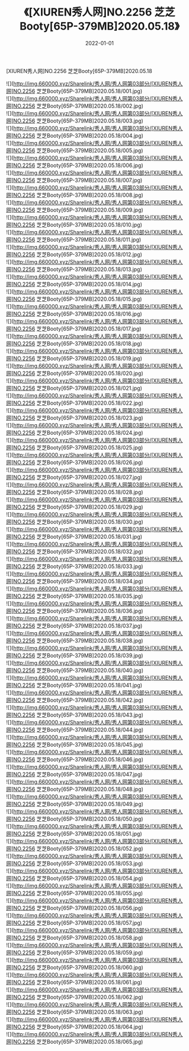 ﻿---
layout: post
title:  《[XIUREN秀人网]NO.2256 芝芝Booty[65P-379MB]2020.05.18》
date:   2022-01-01
img: http://img.660000.xyz/Sharelink/秀人网/秀人网第03部分/[XIUREN秀人网]NO.2256 芝芝Booty[65P-379MB]2020.05.18/000.jpg
categories: [美女, 清纯, 唯美]
---

[XIUREN秀人网]NO.2256 芝芝Booty[65P-379MB]2020.05.18

 ![](http://img.660000.xyz/Sharelink/秀人网/秀人网第03部分/[XIUREN秀人网]NO.2256 芝芝Booty[65P-379MB]2020.05.18/001.jpg) <br>![](http://img.660000.xyz/Sharelink/秀人网/秀人网第03部分/[XIUREN秀人网]NO.2256 芝芝Booty[65P-379MB]2020.05.18/002.jpg) <br>![](http://img.660000.xyz/Sharelink/秀人网/秀人网第03部分/[XIUREN秀人网]NO.2256 芝芝Booty[65P-379MB]2020.05.18/003.jpg) <br>![](http://img.660000.xyz/Sharelink/秀人网/秀人网第03部分/[XIUREN秀人网]NO.2256 芝芝Booty[65P-379MB]2020.05.18/004.jpg) <br>![](http://img.660000.xyz/Sharelink/秀人网/秀人网第03部分/[XIUREN秀人网]NO.2256 芝芝Booty[65P-379MB]2020.05.18/005.jpg) <br>![](http://img.660000.xyz/Sharelink/秀人网/秀人网第03部分/[XIUREN秀人网]NO.2256 芝芝Booty[65P-379MB]2020.05.18/006.jpg) <br>![](http://img.660000.xyz/Sharelink/秀人网/秀人网第03部分/[XIUREN秀人网]NO.2256 芝芝Booty[65P-379MB]2020.05.18/007.jpg) <br>![](http://img.660000.xyz/Sharelink/秀人网/秀人网第03部分/[XIUREN秀人网]NO.2256 芝芝Booty[65P-379MB]2020.05.18/008.jpg) <br>![](http://img.660000.xyz/Sharelink/秀人网/秀人网第03部分/[XIUREN秀人网]NO.2256 芝芝Booty[65P-379MB]2020.05.18/009.jpg) <br>![](http://img.660000.xyz/Sharelink/秀人网/秀人网第03部分/[XIUREN秀人网]NO.2256 芝芝Booty[65P-379MB]2020.05.18/010.jpg) <br>![](http://img.660000.xyz/Sharelink/秀人网/秀人网第03部分/[XIUREN秀人网]NO.2256 芝芝Booty[65P-379MB]2020.05.18/011.jpg) <br>![](http://img.660000.xyz/Sharelink/秀人网/秀人网第03部分/[XIUREN秀人网]NO.2256 芝芝Booty[65P-379MB]2020.05.18/012.jpg) <br>![](http://img.660000.xyz/Sharelink/秀人网/秀人网第03部分/[XIUREN秀人网]NO.2256 芝芝Booty[65P-379MB]2020.05.18/013.jpg) <br>![](http://img.660000.xyz/Sharelink/秀人网/秀人网第03部分/[XIUREN秀人网]NO.2256 芝芝Booty[65P-379MB]2020.05.18/014.jpg) <br>![](http://img.660000.xyz/Sharelink/秀人网/秀人网第03部分/[XIUREN秀人网]NO.2256 芝芝Booty[65P-379MB]2020.05.18/015.jpg) <br>![](http://img.660000.xyz/Sharelink/秀人网/秀人网第03部分/[XIUREN秀人网]NO.2256 芝芝Booty[65P-379MB]2020.05.18/016.jpg) <br>![](http://img.660000.xyz/Sharelink/秀人网/秀人网第03部分/[XIUREN秀人网]NO.2256 芝芝Booty[65P-379MB]2020.05.18/017.jpg) <br>![](http://img.660000.xyz/Sharelink/秀人网/秀人网第03部分/[XIUREN秀人网]NO.2256 芝芝Booty[65P-379MB]2020.05.18/018.jpg) <br>![](http://img.660000.xyz/Sharelink/秀人网/秀人网第03部分/[XIUREN秀人网]NO.2256 芝芝Booty[65P-379MB]2020.05.18/019.jpg) <br>![](http://img.660000.xyz/Sharelink/秀人网/秀人网第03部分/[XIUREN秀人网]NO.2256 芝芝Booty[65P-379MB]2020.05.18/020.jpg) <br>![](http://img.660000.xyz/Sharelink/秀人网/秀人网第03部分/[XIUREN秀人网]NO.2256 芝芝Booty[65P-379MB]2020.05.18/021.jpg) <br>![](http://img.660000.xyz/Sharelink/秀人网/秀人网第03部分/[XIUREN秀人网]NO.2256 芝芝Booty[65P-379MB]2020.05.18/022.jpg) <br>![](http://img.660000.xyz/Sharelink/秀人网/秀人网第03部分/[XIUREN秀人网]NO.2256 芝芝Booty[65P-379MB]2020.05.18/023.jpg) <br>![](http://img.660000.xyz/Sharelink/秀人网/秀人网第03部分/[XIUREN秀人网]NO.2256 芝芝Booty[65P-379MB]2020.05.18/024.jpg) <br>![](http://img.660000.xyz/Sharelink/秀人网/秀人网第03部分/[XIUREN秀人网]NO.2256 芝芝Booty[65P-379MB]2020.05.18/025.jpg) <br>![](http://img.660000.xyz/Sharelink/秀人网/秀人网第03部分/[XIUREN秀人网]NO.2256 芝芝Booty[65P-379MB]2020.05.18/026.jpg) <br>![](http://img.660000.xyz/Sharelink/秀人网/秀人网第03部分/[XIUREN秀人网]NO.2256 芝芝Booty[65P-379MB]2020.05.18/027.jpg) <br>![](http://img.660000.xyz/Sharelink/秀人网/秀人网第03部分/[XIUREN秀人网]NO.2256 芝芝Booty[65P-379MB]2020.05.18/028.jpg) <br>![](http://img.660000.xyz/Sharelink/秀人网/秀人网第03部分/[XIUREN秀人网]NO.2256 芝芝Booty[65P-379MB]2020.05.18/029.jpg) <br>![](http://img.660000.xyz/Sharelink/秀人网/秀人网第03部分/[XIUREN秀人网]NO.2256 芝芝Booty[65P-379MB]2020.05.18/030.jpg) <br>![](http://img.660000.xyz/Sharelink/秀人网/秀人网第03部分/[XIUREN秀人网]NO.2256 芝芝Booty[65P-379MB]2020.05.18/031.jpg) <br>![](http://img.660000.xyz/Sharelink/秀人网/秀人网第03部分/[XIUREN秀人网]NO.2256 芝芝Booty[65P-379MB]2020.05.18/032.jpg) <br>![](http://img.660000.xyz/Sharelink/秀人网/秀人网第03部分/[XIUREN秀人网]NO.2256 芝芝Booty[65P-379MB]2020.05.18/033.jpg) <br>![](http://img.660000.xyz/Sharelink/秀人网/秀人网第03部分/[XIUREN秀人网]NO.2256 芝芝Booty[65P-379MB]2020.05.18/034.jpg) <br>![](http://img.660000.xyz/Sharelink/秀人网/秀人网第03部分/[XIUREN秀人网]NO.2256 芝芝Booty[65P-379MB]2020.05.18/035.jpg) <br>![](http://img.660000.xyz/Sharelink/秀人网/秀人网第03部分/[XIUREN秀人网]NO.2256 芝芝Booty[65P-379MB]2020.05.18/036.jpg) <br>![](http://img.660000.xyz/Sharelink/秀人网/秀人网第03部分/[XIUREN秀人网]NO.2256 芝芝Booty[65P-379MB]2020.05.18/037.jpg) <br>![](http://img.660000.xyz/Sharelink/秀人网/秀人网第03部分/[XIUREN秀人网]NO.2256 芝芝Booty[65P-379MB]2020.05.18/038.jpg) <br>![](http://img.660000.xyz/Sharelink/秀人网/秀人网第03部分/[XIUREN秀人网]NO.2256 芝芝Booty[65P-379MB]2020.05.18/039.jpg) <br>![](http://img.660000.xyz/Sharelink/秀人网/秀人网第03部分/[XIUREN秀人网]NO.2256 芝芝Booty[65P-379MB]2020.05.18/040.jpg) <br>![](http://img.660000.xyz/Sharelink/秀人网/秀人网第03部分/[XIUREN秀人网]NO.2256 芝芝Booty[65P-379MB]2020.05.18/041.jpg) <br>![](http://img.660000.xyz/Sharelink/秀人网/秀人网第03部分/[XIUREN秀人网]NO.2256 芝芝Booty[65P-379MB]2020.05.18/042.jpg) <br>![](http://img.660000.xyz/Sharelink/秀人网/秀人网第03部分/[XIUREN秀人网]NO.2256 芝芝Booty[65P-379MB]2020.05.18/043.jpg) <br>![](http://img.660000.xyz/Sharelink/秀人网/秀人网第03部分/[XIUREN秀人网]NO.2256 芝芝Booty[65P-379MB]2020.05.18/044.jpg) <br>![](http://img.660000.xyz/Sharelink/秀人网/秀人网第03部分/[XIUREN秀人网]NO.2256 芝芝Booty[65P-379MB]2020.05.18/045.jpg) <br>![](http://img.660000.xyz/Sharelink/秀人网/秀人网第03部分/[XIUREN秀人网]NO.2256 芝芝Booty[65P-379MB]2020.05.18/046.jpg) <br>![](http://img.660000.xyz/Sharelink/秀人网/秀人网第03部分/[XIUREN秀人网]NO.2256 芝芝Booty[65P-379MB]2020.05.18/047.jpg) <br>![](http://img.660000.xyz/Sharelink/秀人网/秀人网第03部分/[XIUREN秀人网]NO.2256 芝芝Booty[65P-379MB]2020.05.18/048.jpg) <br>![](http://img.660000.xyz/Sharelink/秀人网/秀人网第03部分/[XIUREN秀人网]NO.2256 芝芝Booty[65P-379MB]2020.05.18/049.jpg) <br>![](http://img.660000.xyz/Sharelink/秀人网/秀人网第03部分/[XIUREN秀人网]NO.2256 芝芝Booty[65P-379MB]2020.05.18/050.jpg) <br>![](http://img.660000.xyz/Sharelink/秀人网/秀人网第03部分/[XIUREN秀人网]NO.2256 芝芝Booty[65P-379MB]2020.05.18/051.jpg) <br>![](http://img.660000.xyz/Sharelink/秀人网/秀人网第03部分/[XIUREN秀人网]NO.2256 芝芝Booty[65P-379MB]2020.05.18/052.jpg) <br>![](http://img.660000.xyz/Sharelink/秀人网/秀人网第03部分/[XIUREN秀人网]NO.2256 芝芝Booty[65P-379MB]2020.05.18/053.jpg) <br>![](http://img.660000.xyz/Sharelink/秀人网/秀人网第03部分/[XIUREN秀人网]NO.2256 芝芝Booty[65P-379MB]2020.05.18/054.jpg) <br>![](http://img.660000.xyz/Sharelink/秀人网/秀人网第03部分/[XIUREN秀人网]NO.2256 芝芝Booty[65P-379MB]2020.05.18/055.jpg) <br>![](http://img.660000.xyz/Sharelink/秀人网/秀人网第03部分/[XIUREN秀人网]NO.2256 芝芝Booty[65P-379MB]2020.05.18/056.jpg) <br>![](http://img.660000.xyz/Sharelink/秀人网/秀人网第03部分/[XIUREN秀人网]NO.2256 芝芝Booty[65P-379MB]2020.05.18/057.jpg) <br>![](http://img.660000.xyz/Sharelink/秀人网/秀人网第03部分/[XIUREN秀人网]NO.2256 芝芝Booty[65P-379MB]2020.05.18/058.jpg) <br>![](http://img.660000.xyz/Sharelink/秀人网/秀人网第03部分/[XIUREN秀人网]NO.2256 芝芝Booty[65P-379MB]2020.05.18/059.jpg) <br>![](http://img.660000.xyz/Sharelink/秀人网/秀人网第03部分/[XIUREN秀人网]NO.2256 芝芝Booty[65P-379MB]2020.05.18/060.jpg) <br>![](http://img.660000.xyz/Sharelink/秀人网/秀人网第03部分/[XIUREN秀人网]NO.2256 芝芝Booty[65P-379MB]2020.05.18/061.jpg) <br>![](http://img.660000.xyz/Sharelink/秀人网/秀人网第03部分/[XIUREN秀人网]NO.2256 芝芝Booty[65P-379MB]2020.05.18/062.jpg) <br>![](http://img.660000.xyz/Sharelink/秀人网/秀人网第03部分/[XIUREN秀人网]NO.2256 芝芝Booty[65P-379MB]2020.05.18/063.jpg) <br>![](http://img.660000.xyz/Sharelink/秀人网/秀人网第03部分/[XIUREN秀人网]NO.2256 芝芝Booty[65P-379MB]2020.05.18/064.jpg) <br>![](http://img.660000.xyz/Sharelink/秀人网/秀人网第03部分/[XIUREN秀人网]NO.2256 芝芝Booty[65P-379MB]2020.05.18/065.jpg) <br>